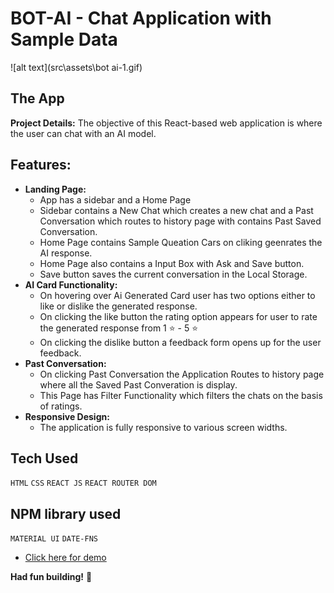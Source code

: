 

# BOT-AI - Chat Application with Sample Data
![alt text](src\assets\bot ai-1.gif)

## The App

**Project Details:** The objective of this React-based web application is where the user can chat with an AI model.


## Features:
- **Landing Page:**
    - App has a sidebar and a Home Page 
    - Sidebar contains a New Chat which creates a new chat and a Past Conversation which routes to history page with contains Past Saved Conversation. 
    - Home Page contains Sample Queation Cars on cliking geenrates the AI response.
    - Home Page also contains a Input Box with Ask and Save button.
    - Save button saves the current conversation in the Local Storage.
- **AI Card Functionality:**
    - On hovering over Ai Generated Card user has two options either to like or dislike the generated response.
    - On clicking the like button the rating option appears for user to rate the generated response from 1 ⭐ - 5 ⭐
    - On clicking the dislike button a feedback form opens up for the user feedback.
- **Past Conversation:**
    - On clicking Past Conversation the Application Routes to history page where all the Saved Past Converation is display.
    - This Page has Filter Functionality which filters the chats on the basis of ratings.
- **Responsive Design:**
    - The application is fully responsive to various screen widths.


## Tech Used

`HTML`
`CSS`
`REACT JS`
`REACT ROUTER DOM`

## NPM library used 

`MATERIAL UI`
`DATE-FNS`


- <a href="https://kaifi-bot-ai.vercel.app/" target="_blank">Click here for demo</a>

**Had fun building!** 🚀
